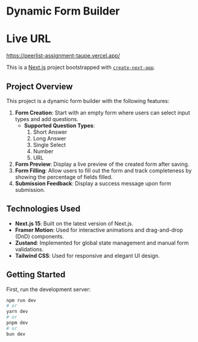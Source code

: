 # Dynamic Form Builder

# Live URL
https://peerlist-assignment-taupe.vercel.app/

This is a [Next.js](https://nextjs.org) project bootstrapped with [`create-next-app`](https://nextjs.org/docs/app/api-reference/cli/create-next-app).

## Project Overview

This project is a dynamic form builder with the following features:

1. **Form Creation**: Start with an empty form where users can select input types and add questions.
   - **Supported Question Types**:
     1. Short Answer
     2. Long Answer
     3. Single Select
     4. Number
     5. URL
2. **Form Preview**: Display a live preview of the created form after saving.
3. **Form Filling**: Allow users to fill out the form and track completeness by showing the percentage of fields filled.
4. **Submission Feedback**: Display a success message upon form submission.

## Technologies Used

- **Next.js 15**: Built on the latest version of Next.js.
- **Framer Motion**: Used for interactive animations and drag-and-drop (DnD) components.
- **Zustand**: Implemented for global state management and manual form validations.
- **Tailwind CSS**: Used for responsive and elegant UI design.

## Getting Started

First, run the development server:

```bash
npm run dev
# or
yarn dev
# or
pnpm dev
# or
bun dev
